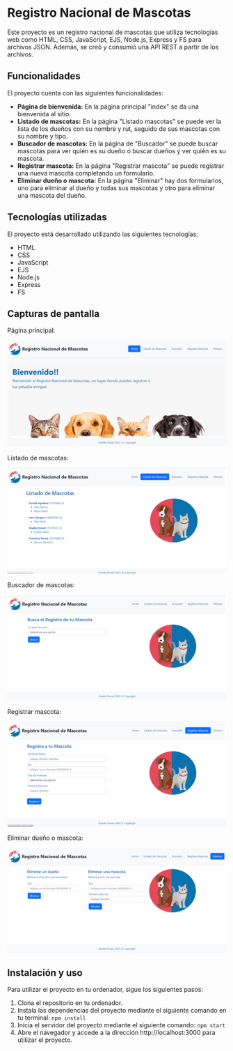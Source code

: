 # Registro Nacional de Mascotas

Este proyecto es un registro nacional de mascotas que utiliza tecnologías web como HTML, CSS, JavaScript, EJS, Node.js, Express y FS para archivos JSON. Además, se creó y consumió una API REST a partir de los archivos. 

## Funcionalidades

El proyecto cuenta con las siguientes funcionalidades:

- **Página de bienvenida:** En la página principal "index" se da una bienvenida al sitio.
- **Listado de mascotas:** En la página "Listado mascotas" se puede ver la lista de los dueños con su nombre y rut, seguido de sus mascotas con su nombre y tipo.
- **Buscador de mascotas:** En la página de "Buscador" se puede buscar mascotas para ver quién es su dueño o buscar dueños y ver quién es su mascota.
- **Registrar mascota:** En la página "Registrar mascota" se puede registrar una nueva mascota completando un formulario.
- **Eliminar dueño o mascota:** En la página "Eliminar" hay dos formularios, uno para eliminar al dueño y todas sus mascotas y otro para eliminar una mascota del dueño.

## Tecnologías utilizadas

El proyecto está desarrollado utilizando las siguientes tecnologías:

- HTML
- CSS
- JavaScript
- EJS
- Node.js
- Express
- FS


## Capturas de pantalla

Página principal:

![Página principal](https://github.com/giselledonari/Registro-Mascotas/blob/main/git/scr1.PNG)

Listado de mascotas:

![Listado de mascotas](https://github.com/giselledonari/Registro-Mascotas/blob/main/git/scr2.PNG)

Buscador de mascotas:

![Buscador de mascotas](https://github.com/giselledonari/Registro-Mascotas/blob/main/git/src3.PNG)

Registrar mascota:

![Registrar mascota](https://github.com/giselledonari/Registro-Mascotas/blob/main/git/src4.PNG)

Eliminar dueño o mascota:

![Eliminar](https://github.com/giselledonari/Registro-Mascotas/blob/main/git/src5.PNG)


## Instalación y uso

Para utilizar el proyecto en tu ordenador, sigue los siguientes pasos:

1. Clona el repositorio en tu ordenador.
2. Instala las dependencias del proyecto mediante el siguiente comando en tu terminal: `npm install`
3. Inicia el servidor del proyecto mediante el siguiente comando: `npm start`
4. Abre el navegador y accede a la dirección http://localhost:3000 para utilizar el proyecto.




